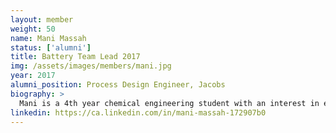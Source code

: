 ```yaml
---
layout: member
weight: 50
name: Mani Massah
status: ['alumni']
title: Battery Team Lead 2017
img: /assets/images/members/mani.jpg
year: 2017
alumni_position: Process Design Engineer, Jacobs
biography: >
  Mani is a 4th year chemical engineering student with an interest in electrochemistry. He is working on creating alkaline batteries as an alternative to the zinc air batteries that are currently being used in the car. He has recently become very involved with Chem-E-Car and loves hanging out with the team.
linkedin: https://ca.linkedin.com/in/mani-massah-172907b0
---
```

